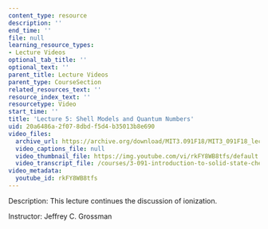 ```yaml
---
content_type: resource
description: ''
end_time: ''
file: null
learning_resource_types:
- Lecture Videos
optional_tab_title: ''
optional_text: ''
parent_title: Lecture Videos
parent_type: CourseSection
related_resources_text: ''
resource_index_text: ''
resourcetype: Video
start_time: ''
title: 'Lecture 5: Shell Models and Quantum Numbers'
uid: 20a6486a-2f07-8dbd-f5d4-b35013b8e690
video_files:
  archive_url: https://archive.org/download/MIT3.091F18/MIT3_091F18_lec05_300k.mp4
  video_captions_file: null
  video_thumbnail_file: https://img.youtube.com/vi/rkFY8WB8tfs/default.jpg
  video_transcript_file: /courses/3-091-introduction-to-solid-state-chemistry-fall-2018/622c0278b8cf8b9e0917cbf5cbb9b412_rkFY8WB8tfs.pdf
video_metadata:
  youtube_id: rkFY8WB8tfs
---
```


Description: This lecture continues the discussion of ionization.

Instructor: Jeffrey C. Grossman